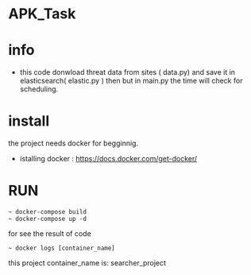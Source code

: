 # APK_Task


# info

* this code donwload threat data from sites ( data.py) and save it in elasticsearch( elastic.py ) then but in main.py the time will check for scheduling.




# install

the project needs docker for begginnig.

* istalling docker : https://docs.docker.com/get-docker/



# RUN

```
~ docker-compose build
~ docker-compose up -d
```

for see the result of code
```
~ docker logs [container_name] 
```
this project container_name is: searcher_project

